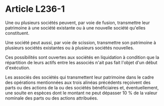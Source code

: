 # Article L236-1

Une ou plusieurs sociétés peuvent, par voie de fusion, transmettre leur patrimoine à une société existante ou à une nouvelle société qu'elles constituent.

Une société peut aussi, par voie de scission, transmettre son patrimoine à plusieurs sociétés existantes ou à plusieurs sociétés nouvelles.

Ces possibilités sont ouvertes aux sociétés en liquidation à condition que la répartition de leurs actifs entre les associés n'ait pas fait l'objet d'un début d'exécution.

Les associés des sociétés qui transmettent leur patrimoine dans le cadre des opérations mentionnées aux trois alinéas précédents reçoivent des parts ou des actions de la ou des sociétés bénéficiaires et, éventuellement, une soulte en espèces dont le montant ne peut dépasser 10 % de la valeur nominale des parts ou des actions attribuées.
